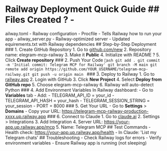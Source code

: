 # Railway Deployment Quick Guide ## Files Created ? - ailway.toml - Railway configuration - Procfile - Tells Railway how to run your app - ailway_server.py - Railway-optimized server - Updated equirements.txt with Railway dependencies ## Step-by-Step Deployment ### 1. Create GitHub Repository 1. Go to [github.com/new](https://github.com/new) 2. Repository name: 	elegram-mcp-railway 3. Make it **Public** 4. Initialize with README ? 5. Click **Create repository** ### 2. Push Your Code `ash git add . git commit -m 'Initial commit: Telegram MCP for Railway' git branch -M main git remote add origin https://github.com/YOUR_USERNAME/telegram-mcp-railway.git git push -u origin main ` ### 3. Deploy to Railway 1. Go to [railway.app](https://railway.app) 2. Login with GitHub 3. Click **New Project** 4. Select **Deploy from GitHub repo** 5. Choose 	elegram-mcp-railway 6. Railway will auto-detect Python ### 4. Add Environment Variables In Railway dashboard: - Go to **Variables** tab - Add: - TELEGRAM_API_ID = your_id - TELEGRAM_API_HASH = your_hash - TELEGRAM_SESSION_STRING = your_session - PORT = 8000 ### 5. Get Your URL - Go to **Settings** > **Domains** - Copy your URL: https://telegram-mcp-railway-production-xxxx.up.railway.app ### 6. Connect to Claude 1. Go to [claude.ai](https://claude.ai) 2. Settings > Integrations 3. Add Integration 4. Server URL: https://your-app.up.railway.app/mcp 5. Name: Telegram MCP ## Test Commands - Health check: https://your-app.up.railway.app/health - In Claude: 'List my Telegram chats' ## Troubleshooting - Check Railway logs for errors - Verify environment variables - Ensure Railway app is running (not sleeping) 
